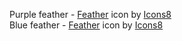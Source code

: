 Purple feather - <a target="_blank" href="https://icons8.com/icon/ZNiapbDcYHq7/feather">Feather</a> icon by <a target="_blank" href="https://icons8.com">Icons8</a>
<br/>
Blue feather - <a target="_blank" href="https://icons8.com/icon/X5hihVUwQtlF/feather">Feather</a> icon by <a target="_blank" href="https://icons8.com">Icons8</a>

